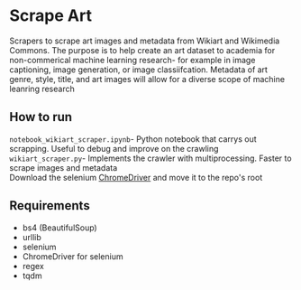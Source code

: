 # Scrape Art
Scrapers to scrape art images and metadata from Wikiart and Wikimedia Commons. The purpose is to help create an art dataset to academia for non-commerical machine learning
research- for example in image captioning, image generation, or image classiifcation. Metadata of art genre, style, title, and art images will allow for a diverse scope 
of machine leanring research  

## How to run 
`notebook_wikiart_scraper.ipynb`- Python notebook that carrys out scrapping. Useful to debug and improve on the crawling  
`wikiart_scraper.py`- Implements the crawler with multiprocessing. Faster to scrape images and metadata  
Download the selenium [ChromeDriver](https://chromedriver.chromium.org/downloads) and move it to the repo's root 

## Requirements 
* bs4 (BeautifulSoup)
* urllib
* selenium 
* ChromeDriver for selenium
* regex 
* tqdm 
